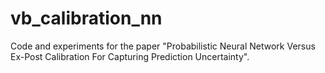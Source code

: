 # vb_calibration_nn
Code and experiments for the paper "Probabilistic Neural Network Versus Ex-Post Calibration For Capturing Prediction Uncertainty".
